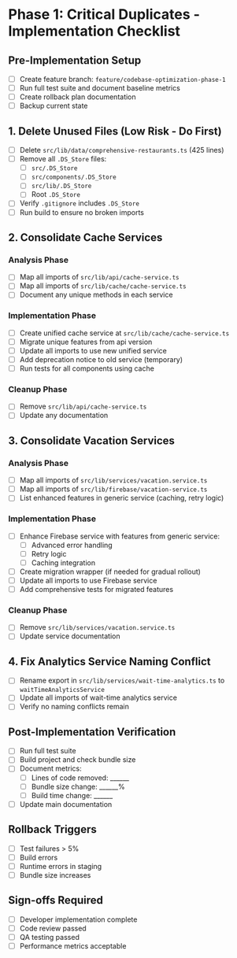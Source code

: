 # Phase 1: Critical Duplicates - Implementation Checklist

## Pre-Implementation Setup
- [ ] Create feature branch: `feature/codebase-optimization-phase-1`
- [ ] Run full test suite and document baseline metrics
- [ ] Create rollback plan documentation
- [ ] Backup current state

## 1. Delete Unused Files (Low Risk - Do First)
- [ ] Delete `src/lib/data/comprehensive-restaurants.ts` (425 lines)
- [ ] Remove all `.DS_Store` files:
  - [ ] `src/.DS_Store`
  - [ ] `src/components/.DS_Store`
  - [ ] `src/lib/.DS_Store`
  - [ ] Root `.DS_Store`
- [ ] Verify `.gitignore` includes `.DS_Store`
- [ ] Run build to ensure no broken imports

## 2. Consolidate Cache Services
### Analysis Phase
- [ ] Map all imports of `src/lib/api/cache-service.ts`
- [ ] Map all imports of `src/lib/cache/cache-service.ts`
- [ ] Document any unique methods in each service

### Implementation Phase
- [ ] Create unified cache service at `src/lib/cache/cache-service.ts`
- [ ] Migrate unique features from api version
- [ ] Update all imports to use new unified service
- [ ] Add deprecation notice to old service (temporary)
- [ ] Run tests for all components using cache

### Cleanup Phase
- [ ] Remove `src/lib/api/cache-service.ts`
- [ ] Update any documentation

## 3. Consolidate Vacation Services
### Analysis Phase
- [ ] Map all imports of `src/lib/services/vacation.service.ts`
- [ ] Map all imports of `src/lib/firebase/vacation-service.ts`
- [ ] List enhanced features in generic service (caching, retry logic)

### Implementation Phase
- [ ] Enhance Firebase service with features from generic service:
  - [ ] Advanced error handling
  - [ ] Retry logic
  - [ ] Caching integration
- [ ] Create migration wrapper (if needed for gradual rollout)
- [ ] Update all imports to use Firebase service
- [ ] Add comprehensive tests for migrated features

### Cleanup Phase
- [ ] Remove `src/lib/services/vacation.service.ts`
- [ ] Update service documentation

## 4. Fix Analytics Service Naming Conflict
- [ ] Rename export in `src/lib/services/wait-time-analytics.ts` to `waitTimeAnalyticsService`
- [ ] Update all imports of wait-time analytics service
- [ ] Verify no naming conflicts remain

## Post-Implementation Verification
- [ ] Run full test suite
- [ ] Build project and check bundle size
- [ ] Document metrics:
  - [ ] Lines of code removed: ______
  - [ ] Bundle size change: ______%
  - [ ] Build time change: ______
- [ ] Update main documentation

## Rollback Triggers
- [ ] Test failures > 5%
- [ ] Build errors
- [ ] Runtime errors in staging
- [ ] Bundle size increases

## Sign-offs Required
- [ ] Developer implementation complete
- [ ] Code review passed
- [ ] QA testing passed
- [ ] Performance metrics acceptable 